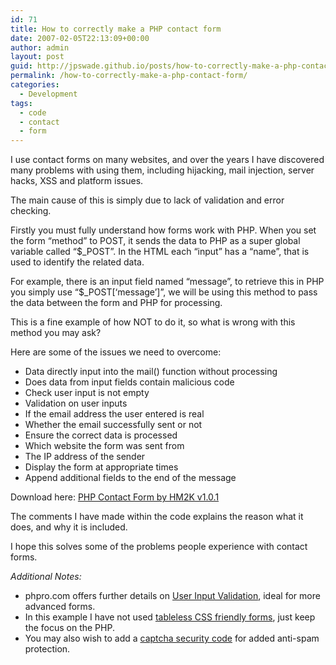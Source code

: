 ```yaml
---
id: 71
title: How to correctly make a PHP contact form
date: 2007-02-05T22:13:09+00:00
author: admin
layout: post
guid: http://jpswade.github.io/posts/how-to-correctly-make-a-php-contact-form
permalink: /how-to-correctly-make-a-php-contact-form/
categories:
  - Development
tags:
  - code
  - contact
  - form
---
```

<p class="lead">
  I use contact forms on many websites, and over the years I have discovered many problems with using them, including hijacking, mail injection, server hacks, XSS and platform issues.
</p>

The main cause of this is simply due to lack of validation and error checking.

Firstly you must fully understand how forms work with PHP. When you set the form &#8220;method&#8221; to POST, it sends the data to PHP as a super global variable called &#8220;$_POST&#8221;. In the HTML each &#8220;input&#8221; has a &#8220;name&#8221;, that is used to identify the related data.

For example, there is an input field named &#8220;message&#8221;, to retrieve this in PHP you simply use &#8220;$_POST[&#8216;message&#8217;]&#8221;, we will be using this method to pass the data between the form and PHP for processing.

This is a fine example of how NOT to do it, so what is wrong with this method you may ask?

Here are some of the issues we need to overcome:

  * Data directly input into the mail() function without processing
  * Does data from input fields contain malicious code
  * Check user input is not empty
  * Validation on user inputs
  * If the email address the user entered is real
  * Whether the email successfully sent or not
  * Ensure the correct data is processed
  * Which website the form was sent from
  * The IP address of the sender
  * Display the form at appropriate times
  * Append additional fields to the end of the message

Download here: [PHP Contact Form by HM2K v1.0.1](/?dl=contact.phps)

The comments I have made within the code explains the reason what it does, and why it is included.

I hope this solves some of the problems people experience with contact forms.

_Additional Notes:_

  * phpro.com offers further details on [User Input Validation](http://phpro.org/tutorials/Validating-User-Input.html), ideal for more advanced forms.
  * In this example I have not used [tableless CSS friendly forms](http://web.archive.org/web/20090611122138/http://faq.css-standards.org:80/Forms), just keep the focus on the PHP.
  * You may also wish to add a [captcha security code](http://www.white-hat-web-design.co.uk/articles/php-captcha.php) for added anti-spam protection.